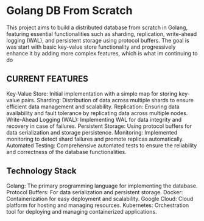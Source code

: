 # Golang DB From Scratch

This project aims to build a distributed database from scratch in Golang, featuring essential functionalities such as sharding, replication, write-ahead logging (WAL), and persistent storage using protocol buffers. The goal is was start with basic key-value store functionality and progressively enhance it by adding more complex features, which is what im continuing to do

## CURRENT FEATURES
Key-Value Store: Initial implementation with a simple map for storing key-value pairs.
Sharding: Distribution of data across multiple shards to ensure efficient data management and scalability.
Replication: Ensuring data availability and fault tolerance by replicating data across multiple nodes.
Write-Ahead Logging (WAL): Implementing WAL for data integrity and recovery in case of failures.
Persistent Storage: Using protocol buffers for data serialization and storage persistence.
Monitoring: Implemented monitoring to detect shard failures and promote replicas automatically.
Automated Testing: Comprehensive automated tests to ensure the reliability and correctness of the database functionalities.


## Technology Stack
Golang: The primary programming language for implementing the database.
Protocol Buffers: For data serialization and persistent storage.
Docker: Containerization for easy deployment and scalability.
Google Cloud: Cloud platform for hosting and managing resources.
Kubernetes: Orchestration tool for deploying and managing containerized applications.
